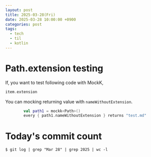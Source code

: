 ```yaml
---
layout: post
title: 2025-03-28(Fri)
date: 2025-03-28 10:00:00 +0900
categories: post
tags:
  - tech
  - til
  - kotlin
---
```

# Path.extension testing
If, you want to test following code with MockK,

```kotlin
item.extension
```

You can mocking returning value with `nameWithoutExtension`.

```kotlin
        val path1 = mockk<Path>()
        every { path1.nameWithoutExtension } returns "test.md"
```

# Today's commit count

```
$ git log | grep "Mar 28" | grep 2025 | wc -l
```
